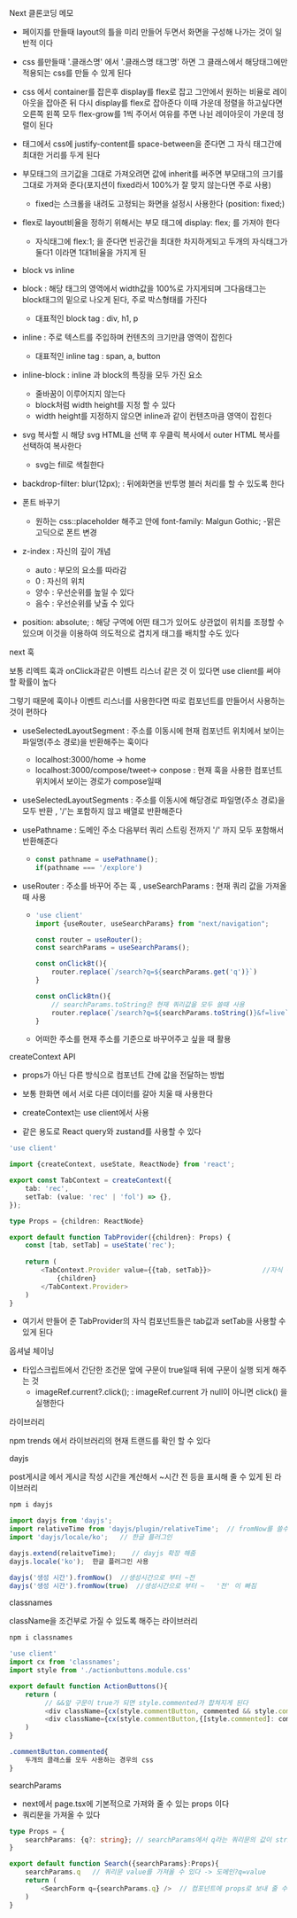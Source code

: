 Next 클론코딩 메모



- 페이지를 만들때 layout의 틀을 미리 만들어 두면서 화면을 구성해 나가는 것이 일반적 이다 
- css 를만들때 '.클래스명' 에서 '.클래스명 태그명' 하면 그 클래스에서 해당태그에만 적용되는 css를 만들 수 있게 된다 

- css 에서 container를 잡은후 display를 flex로 잡고 그안에서 원하는 비율로 레이아웃을 잡아준 뒤 다시 display를 flex로 잡아준다 이때 가운데 정렬을 하고싶다면 오른쪽 왼쪽 모두 flex-grow를 1씩 주어서 여유를 주면 나뉜 레이아웃이 가운데 정렬이 된다 
- 태그에서 css에 justify-content를 space-between을 준다면 그 자식 태그간에 최대한 거리를 두게 된다 
- 부모태그의 크기값을 그대로 가져오려면 값에 inherit를 써주면 부모태그의 크기를 그대로 가져와 준다(포지션이 fixed라서 100%가 잘 맞지 않는다면 주로 사용)
  - fixed는 스크롤을 내려도 고정되는 화면을 설정시 사용한다 (position: fixed;)
- flex로 layout비율을 정하기 위해서는 부모 태그에 display: flex; 를 가져야 한다 
  - 자식태그에 flex:1; 을 준다면 빈공간을 최대한 차지하게되고 두개의 자식태그가 둘다1 이라면 1대1비율을 가지게 된 
-  block vs inline
  - block : 해당 태그의 영역에서 width값을 100%로 가지게되며 그다음태그는 block태그의 밑으로 나오게 된다, 주로 박스형태를 가진다 
    - 대표적인 block tag : div, h1, p
  - inline : 주로 텍스트를 주입하며 컨텐츠의 크기만큼 영역이 잡힌다 
    - 대표적인 inline tag : span, a, button 
  - inline-block : inline 과 block의 특징을 모두 가진 요소
    - 줄바꿈이 이루어지지 않는다
    - block처럼 width height를 지정 할 수 있다 
    - width height를 지정하지 않으면 inline과 같이 컨텐츠마큼 영역이 잡힌다 
- svg 복사할 시 해당 svg HTML을 선택 후 우클릭 복사에서 outer HTML  복사를 선택하여 복사한다 
  - svg는 fill로 색칠한다 
- backdrop-filter: blur(12px);  : 뒤에화면을 반투명 블러 처리를 할 수 있도록 한다 
- 폰트 바꾸기 
  - 원하는 css::placeholder   해주고 안에 font-family: Malgun Gothic;  -맑은 고딕으로 폰트 변경 
- z-index : 자신의 깊이 개념
  - auto : 부모의 요소를 따라감
  - 0 : 자신의 위치
  - 양수 : 우선순위를 높일 수 있다 
  - 음수 : 우선순위를 낮출 수 있다 
- position: absolute; : 해당 구역에 어떤 태그가 있어도 상관없이 위치를 조정할 수 있으며 이것을 이용하여 의도적으로 겹치게 태그를 배치할 수도 있다 



next 훅

보통 리엑트 훅과 onClick과같은 이벤트 리스너 같은 것 이 있다면 use client를 써야 할 확률이 높다 

그렇기 때문에 훅이나 이벤트 리스너를 사용한다면 따로 컴포넌트를 만들어서 사용하는 것이 편하다 

- useSelectedLayoutSegment : 주소를 이동시에 현재 컴포넌트 위치에서 보이는 파일명(주소 경로)을 반환해주는 훅이다 

  - localhost:3000/home  -> home
  - localhost:3000/compose/tweet-> conpose  : 현재 훅을 사용한 컴포넌트위치에서 보이는 경로가 compose일때 

- useSelectedLayoutSegments : 주소를 이동시에 해당경로 파일명(주소 경로)을 모두 반환 , '/'는 포함하지 않고 배열로 반환해준다

- usePathname : 도메인 주소 다음부터 쿼리 스트링 전까지 '/' 까지 모두 포함해서 반환해준다 

  - ```typescript
    const pathname = usePathname();
    if(pathname === '/explore')        
    ```

- useRouter : 주소를 바꾸어 주는 훅 , useSearchParams : 현재 쿼리 값을 가져올 때 사용

  - ```typescript
    'use client'
    import {useRouter, useSearchParams} from "next/navigation";
    
    const router = useRouter();
    const searchParams = useSearchParams();
    
    const onClickBt(){
        router.replace(`/search?q=${searchParams.get('q')}`)
    }
    
    const onClickBtn(){
        // searchParams.toString은 현재 쿼리값을 모두 쓸때 사용 
        router.replace(`/search?q=${searchParams.toString()}&f=live`)
    }
    ```

  - 어떠한 주소를 현재 주소를 기준으로 바꾸어주고 싶을 때 활용









createContext API

- props가 아닌 다른 방식으로 컴포넌트 간에 값을 전달하는 방법 
- 보통 한화면 에서 서로 다른 데이터를 갈아 치울 때 사용한다

- createContext는 use client에서 사용
- 같은 용도로 React query와 zustand를 사용할 수 있다 

```typescript
'use client'

import {createContext, useState, ReactNode} from 'react';

export const TabContext = createContext({
    tab: 'rec',
    setTab: (value: 'rec' | 'fol') => {},
});

type Props = {children: ReactNode}

export default function TabProvider({children}: Props) {
    const [tab, setTab] = useState('rec');
    
    return (
    	<TabContext.Provider value={{tab, setTab}}>				//자식 컴포넌트에 tab과 setTab을 보내준다 
        	{children}
		</TabContext.Provider>
    )
}
```

- 여기서 만들어 준 TabProvider의 자식 컴포넌트들은 tab값과 setTab을 사용할 수 있게 된다 



옵셔널 체이닝

- 타입스크립트에서 간단한 조건문 앞에 구문이 true일때 뒤에 구문이 실행 되게 해주는 것
  - imageRef.current?.click(); : imageRef.current 가 null이 아니면 click() 을 실행한다 





라이브러리 

npm trends 에서 라이브러리의 현재 트랜드를 확인 할 수 있다 



dayjs

post게시글 에서 게시글 작성 시간을 계산해서 ~시간 전 등을 표시해 줄 수 있게 된 라이브러리

```bash
npm i dayjs
```





```typescript
import dayjs from 'dayjs';
import relativeTime from 'dayjs/plugin/relativeTime';  // fromNow를 쓸수있도록 하는 플러그인
import 'dayjs/locale/ko';   // 한글 플러그인 

dayjs.extend(relaitveTime);    // dayjs 확장 해줌 
dayjs.locale('ko');  한글 플러그인 사용 

dayjs('생성 시간').fromNow()  //생성시간으로 부터 ~전
dayjs('생성 시간').fromNow(true)  //생성시간으로 부터 ~   '전' 이 빠짐
```



classnames

className을 조건부로 가질 수 있도록 해주는 라이브러리  

```bash
npm i classnames
```



```typescript
'use client'
import cx from 'classnames';
import style from './actionbuttons.module.css'

export default function ActionButtons(){
    return (
         // &&앞 구문이 true가 되면 style.commented가 합쳐지게 된다 
    	 <div className={cx(style.commentButton, commented && style.commented)} /> 
         <div className={cx(style.commentButton,{[style.commented]: commented})} /> 
    )
}
```



```css
.commentButton.commented{
    두개의 클래스를 모두 사용하는 경우의 css 
}
```





searchParams

-  next에서 page.tsx에 기본적으로 가져와 줄 수 있는 props 이다
- 쿼리문을 가져올 수 있다 

```typescript
type Props = {
    searchParams: {q?: string}; // searchParams에서 q라는 쿼리문의 값이 string type 이다, q값이 없을 수도 있어 ?(옵션)
}

export default function Search({searchParams}:Props){
    searchParams.q   // 쿼리문 value를 가져올 수 있다 -> 도메인?q=value
    return (
        <SearchForm q={searchParams.q} />  // 컴포넌트에 props로 보내 줄 수도 있다  
    )
}
```

